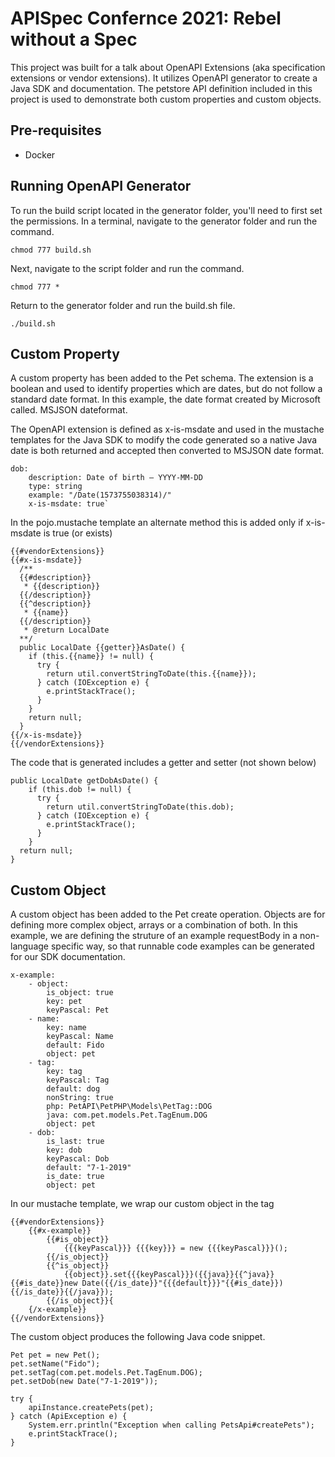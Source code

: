 # APISpec Confernce 2021: Rebel without a Spec
This project was built for a talk about OpenAPI Extensions (aka specification extensions or vendor extensions). It utilizes OpenAPI generator to create a Java SDK and documentation. The petstore API definition included in this project is used to demonstrate both custom properties and custom objects.

## Pre-requisites
* Docker

## Running OpenAPI Generator
To run the build script located in the generator folder, you'll need to first set the permissions.  In a terminal, navigate to the generator folder and run the command.

`chmod 777 build.sh`

Next, navigate to the script folder and run the command.

`chmod 777 *`

Return to the generator folder and run the build.sh file.

`./build.sh`

## Custom Property
A custom property has been added to the Pet schema.  The extension is a boolean and used to identify properties which are dates, but do not follow a standard date format.  In this example, the date format created by Microsoft called. MSJSON dateformat.

The OpenAPI extension is defined as x-is-msdate and used in the mustache templates for the Java SDK to modify the code generated so a native Java date is both returned and accepted then converted to MSJSON date format.

```
dob:
    description: Date of birth – YYYY-MM-DD
    type: string
    example: "/Date(1573755038314)/"
    x-is-msdate: true`
```

In the pojo.mustache template  an alternate method this is added only if x-is-msdate is true (or exists)

```
{{#vendorExtensions}}
{{#x-is-msdate}}
  /** 
  {{#description}}
   * {{description}}
  {{/description}}
  {{^description}}
   * {{name}}
  {{/description}}
   * @return LocalDate
  **/
  public LocalDate {{getter}}AsDate() {
    if (this.{{name}} != null) {
      try {
        return util.convertStringToDate(this.{{name}});
      } catch (IOException e) {
        e.printStackTrace();
      }  
    }
    return null;        
  }
{{/x-is-msdate}}
{{/vendorExtensions}}
```

The code that is generated includes a getter and setter (not shown below)

```
public LocalDate getDobAsDate() {
    if (this.dob != null) {
      try {
        return util.convertStringToDate(this.dob);
      } catch (IOException e) {
        e.printStackTrace();
      }  
    }
  return null;        
}
```

## Custom Object
A custom object has been added to the Pet create operation. Objects are for defining more complex object, arrays or a combination of both.  In this example, we are defining the struture of an example requestBody in a non-language specific way, so that runnable code examples can be generated for our SDK documentation.

```
x-example:
    - object:
        is_object: true
        key: pet
        keyPascal: Pet
    - name:
        key: name
        keyPascal: Name
        default: Fido
        object: pet
    - tag:
        key: tag
        keyPascal: Tag
        default: dog
        nonString: true
        php: PetAPI\PetPHP\Models\PetTag::DOG
        java: com.pet.models.Pet.TagEnum.DOG
        object: pet
    - dob:
        is_last: true
        key: dob
        keyPascal: Dob
        default: "7-1-2019"
        is_date: true
        object: pet
```

In our mustache template, we wrap our custom object in the <vendorExtension> tag

```
{{#vendorExtensions}}
    {{#x-example}}
        {{#is_object}}
            {{{keyPascal}}} {{{key}}} = new {{{keyPascal}}}();
        {{/is_object}}
        {{^is_object}}
            {{object}}.set{{{keyPascal}}}({{java}}{{^java}}{{#is_date}}new Date({{/is_date}}"{{{default}}}"{{#is_date}}){{/is_date}}{{/java}});
        {{/is_object}}{    
    {/x-example}}
{{/vendorExtensions}}
```

The custom object produces the following Java code snippet.

```
Pet pet = new Pet();
pet.setName("Fido");
pet.setTag(com.pet.models.Pet.TagEnum.DOG);
pet.setDob(new Date("7-1-2019"));

try {
    apiInstance.createPets(pet);
} catch (ApiException e) {
    System.err.println("Exception when calling PetsApi#createPets");
    e.printStackTrace();
}
```

